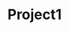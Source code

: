 # Project1
<!-- What the project does
Why the project is useful
How users can get started with the project
Where users can get help with your project
Who maintains and contributes to the project -->

